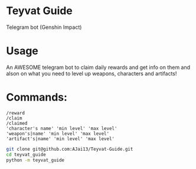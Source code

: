 # Teyvat Guide

Telegram bot (Genshin Impact)

# Usage

An AWESOME telegram bot to claim daily rewards and get info on them and alson on what you need to level up weapons, characters and artifacts!

# Commands:
```
/reward
/claim
/claimed
'character's name' 'min level' 'max level'
'weapon's|name' 'min level' 'max level'
'artifact's|name' 'min level' 'max level'
```

```bash
git clone git@github.com:AJai13/Teyvat-Guide.git
cd teyvat_guide
python -m teyvat_guide
```
